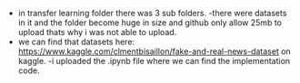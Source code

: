 - in transfer learning folder there was 3 sub folders.
-there were datasets in it and the folder become huge in size and github only allow 25mb to upload thats why i was not able to upload.
- we can find that datasets here: https://www.kaggle.com/clmentbisaillon/fake-and-real-news-dataset on kaggle.
-i uploaded the .ipynb file where we can find the implementation code.
